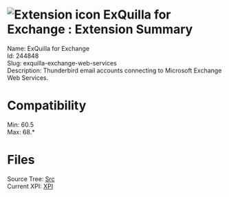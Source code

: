 # ![Extension icon](https://addons.thunderbird.net/user-media/addon_icons/244/244848-64.png?modified=1563468416) ExQuilla for Exchange : Extension Summary

Name: ExQuilla for Exchange  
Id: 244848  
Slug: exquilla-exchange-web-services  
Description: Thunderbird email accounts connecting to Microsoft Exchange Web Services.
  

# Compatibility
Min: 60.5  
Max: 68.*  

# Files

Source Tree: [Src](x68/244848-exquilla-exchange-web-services/src)  
Current XPI: [XPI](x68/244848-exquilla-exchange-web-services/xpi)  



